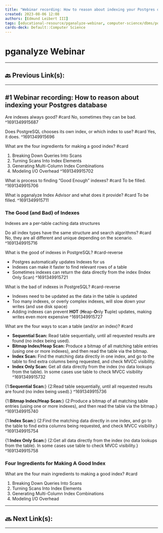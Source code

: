 ```yaml
---
title: "Webinar recording: How to reason about indexing your Postgres database"
created: 2023-08-06 12:08
authors: [Edmund Leibert III]
tags: [educational-resource/pganalyze-webinar, computer-science/dbms/postgresql, study-note]
cards-deck: Default::Computer Science
---
```


# pganalyze Webinar

---

## 🔙 Previous Link(s):

---

## #1 Webinar recording: How to reason about indexing your Postgres database

Are indexes always good? #card 
No, sometimes they can be bad.
^1691349915687

Does PostgreSQL chooses its own index, or which index to use? #card 
Yes, it does.
^1691349915696

What are the four ingredients for making a good index? #card 
1. Breaking Down Queries Into Scans
2. Turning Scans Into Index Elements
3. Generating Multi-Column Index Combinations
4. Modeling I/O Overhead
^1691349915702

What is process to finding “Good Enough” indexes? #card 
To be filled.
^1691349915706

What is pganalyze Index Advisor and what does it provide? #card 
To be filled.
^1691349915711

### The Good (and Bad) of Indexes

Indexes are a per-table caching data structures

Do all index types have the same structure and search algorithms? #card
No, they are all different and unique depending on the scenario.
^1691349915716

What is the good of indexes in PostgreSQL? #card-reverse 
- Postgres automatically updates Indexes for us
- Indexes can make it faster to find relevant rows of a table
- Sometimes indexes can return the data directly from the index (Index Only Scan)
^1691349915721

What is the bad of indexes in PostgreSQL? #card-reverse 
- Indexes need to be updated as the data in the table is updated
- Too many indexes, or overly complex indexes, will slow down your writes (and use disk space)
- Adding indexes can prevent **HOT** (**H**eap-**O**nly **T**uple) updates, making writes even more expensive
^1691349915727

What are the four ways to scan a table (and/or an index)? #card 
- **Sequential Scan:** Read table sequentially, until all requested results are found (no index being used).
- **Bitmap Index/Heap Scan:** Produce a bitmap of all matching table entries (using one or more indexes), and then read the table via the bitmap.
- **Index Scan:** Find the matching data directly in one index, and go to the table to find extra columns being requested, and check MVCC visibility.
- **Index Only Scan:** Get all data directly from the index (no data lookups from the table). In some cases use table to check MVCC visibility
^1691349915732

{1:**Sequential Scan:**} {2:Read table sequentially, until all requested results are found (no index being used).}
^1691349915736

{1:**Bitmap Index/Heap Scan:**} {2:Produce a bitmap of all matching table entries (using one or more indexes), and then read the table via the bitmap.}
^1691349915740

{1:**Index Scan:**} {2:Find the matching data directly in one index, and go to the table to find extra columns being requested, and check MVCC visibility.}
^1691349915754

{1:**Index Only Scan:**} {2:Get all data directly from the index (no data lookups from the table). In some cases use table to check MVCC visibility.}
^1691349915758

### Four Ingredients for  Making A Good Index

What are the four main ingredients to making a good index? #card 
1. Breaking Down Queries Into Scans
2. Turning Scans Into Index Elements
3. Generating Multi-Column Index Combinations
4. Modeling I/O Overhead




---

## 🔜 Next Link(s):

---
